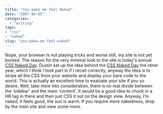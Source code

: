 ```yaml
---
title: "You make me feel Naked"
date: "2007-04-05"
categories: 
  - "writing"
tags:
- "css"
- "naked"
slug: "you-make-me-feel-naked"
---
```


Nope, your browser is not playing tricks and worse still, my site is not yet borked. The reason for the very minimal look to the site is today's annual [CSS Naked Day](https://naked.dustindiaz.com/). Dustin set up the idea behind the [CSS Naked Day](https://naked.dustindiaz.com/) the other year, which I think I took part in if I recall correctly, anyway the idea is to stripe all the CSS from your website and display your bare code to the world. This is actually an excellent time to evaluate your site if you so desire. Well, take mine into consideration, there is no real divide between the ‘sidebar’ and the main 'content’. It would be a good idea to chuck in a HR tag in there and then just CSS it out on the design view. Anyway, I’m naked, it feels good, the sun is warm. If you require more nakedness, drop by the main site and view some more.
